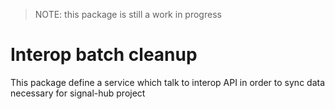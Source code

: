 > NOTE: this package is still a work in progress

# Interop batch cleanup

This package define a service which talk to interop API in order to sync data necessary for signal-hub project
